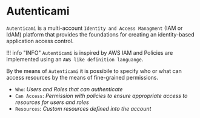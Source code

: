 # Autenticami

`Autenticami` is a multi-account `Identity and Access Managment` (IAM or IdAM) platform that provides the foundations for creating an identity-based application access control.

!!! info "INFO"
    `Autenticami` is inspired by AWS IAM and Policies are implemented using an `AWS like definition languange`.

By the means of `Autenticami` it is possibile to specify who or what can access resources by the means of fine-grained permissions.

- `Who`: *Users and Roles that can authenticate*
- `Can Access`: *Permission with policies to ensure appropriate access to resources for users and roles*
- `Resources`: *Custom resources defined into the account*
